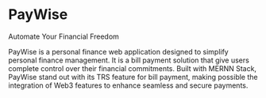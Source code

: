 # PayWise
Automate Your Financial Freedom

PayWise is a personal finance web application designed to simplify personal finance management. It is a bill payment solution that give users complete control over their financial commitments. Built with MERNN Stack, PayWise stand out with its TRS feature for bill payment, making possible the integration of Web3 features to enhance seamless and secure payments.

